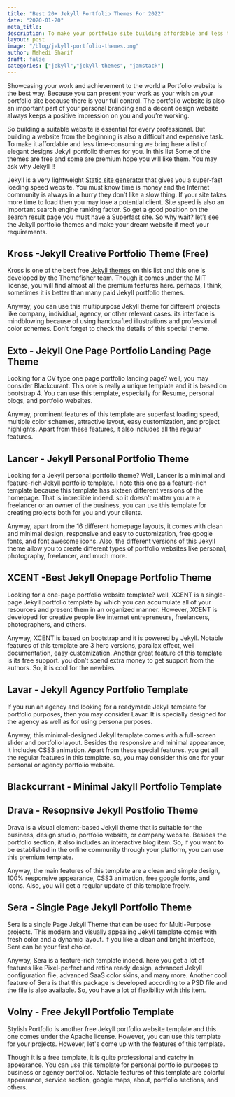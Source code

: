 ```yaml
---
title: "Best 20+ Jekyll Portfolio Themes For 2022"
date: "2020-01-20"
meta_title:
description: To make your portfolio site building affordable and less time consuming we bring here a list of elegant designs Jekyll portfolio themes for you.
layout: post
image: "/blog/jekyll-portfolio-themes.png"
author: Mehedi Sharif
draft: false
categories: ["jekyll","jekyll-themes", "jamstack"]
---
```


Showcasing your work and achievement to the world a Portfolio website is the best way. Because you can present your work as your wish on your portfolio site because there is your full control. The portfolio website is also an important part of your personal branding and a decent design website always keeps a positive impression on you and you’re working.

So building a suitable website is essential for every professional. But building a website from the beginning is also a difficult and expensive task. To make it affordable and less time-consuming we bring here a list of elegant designs Jekyll portfolio themes for you. In this list Some of the themes are free and some are premium hope you will like them. You may ask why Jekyll !!

Jekyll is a very lightweight <A href="https://jekyllrb.com/">Static site generator</A> that gives you a super-fast loading speed website. You must know time is money and the Internet community is always in a hurry they don’t like a slow thing. If your site takes more time to load then you may lose a potential client. Site speed is also an important search engine ranking factor. So get a good position on the search result page you must have a Superfast site. So why wait? let’s see the Jekyll portfolio themes and make your dream website if meet your requirements.

## Kross -Jekyll Creative Portfolio Theme (Free)

<Mockup src="/blog/kross.png" alt="kross best free Jekyll portfolio theme" />

Kross is one of the best free <A href="/best-jekyll-themes/">Jekyll themes</A> on this list and this one is developed by the Themefisher team. Though it comes under the MIT license, you will find almost all the premium features here. perhaps, I think, sometimes it is better than many paid Jekyll portfolio themes.

Anyway, you can use this multipurpose Jekyll theme for different projects like company, individual, agency, or other relevant cases. its interface is mindblowing because of using handcrafted illustrations and professional color schemes. Don’t forget to check the details of this special theme.

<Download href="https://github.com/themefisher/kross-jekyll"/>
<Demo href="https://demo.themefisher.com/kross/"/>

## Exto - Jekyll One Page Portfolio Landing Page Theme

<Mockup src="/blog/exto.png" alt="exto jekyll one page portfolio landing page themes" />

Looking for a CV type one page portfolio landing page? well, you may consider Blackcurant. This one is really a unique template and it is based on bootstrap 4. You can use this template, especially for Resume, personal blogs, and portfolio websites.

Anyway, prominent features of this template are superfast loading speed, multiple color schemes, attractive layout, easy customization, and project highlights. Apart from these features, it also includes all the regular features.

<Download href="https://github.com/stackbithq/stackbit-theme-exto/archive/master.zip"/>
<Demo href="https://themes.stackbit.com/demos/exto/"/>

## Lancer - Jekyll Personal Portfolio Theme

<Mockup src="/blog/lancer.png" alt="lancer jekyll personal portfolio theme" />

Looking for a Jekyll personal portfolio theme? Well, Lancer is a minimal and feature-rich Jekyll portfolio template. I note this one as a feature-rich template because this template has sixteen different versions of the homepage. That is incredible indeed. so it doesn’t matter you are a freelancer or an owner of the business, you can use this template for creating projects both for you and your clients.

Anyway, apart from the 16 different homepage layouts, it comes with clean and minimal design, responsive and easy to customization, free google fonts, and font awesome icons. Also, the different versions of this Jekyll theme allow you to create different types of portfolio websites like personal, photography, freelancer, and much more.

<Download href="https://1.envato.market/Z5Pxk"/>
<Demo href="https://1.envato.market/oDjXm"/>

## XCENT -Best Jekyll Onepage Portfolio Theme

<Mockup src="/blog/xcent.png" alt="xcenet best jekyll onepage portfolio theme" />

Looking for a one-page portfolio website template? well, XCENT is a single-page Jekyll portfolio template by which you can accumulate all of your resources and present them in an organized manner. However, XCENT is developed for creative people like internet entrepreneurs, freelancers, photographers, and others.

Anyway, XCENT is based on bootstrap and it is powered by Jekyll. Notable features of this template are 3 hero versions, parallax effect, well documentation, easy customization. Another great feature of this template is its free support. you don’t spend extra money to get support from the authors. So, it is cool for the newbies.

<Download href="https://1.envato.market/0okdJ"/>
<Demo href="https://1.envato.market/E15ZK"/>

## Lavar - Jekyll Agency Portfolio Template

<Mockup src="/blog/lavar.png" alt="lavar jekyll agency portfolio template" />

If you run an agency and looking for a readymade Jekyll template for portfolio purposes, then you may consider Lavar. It is specially designed for the agency as well as for using persona purposes.

Anyway, this minimal-designed Jekyll template comes with a full-screen slider and portfolio layout. Besides the responsive and minimal appearance, it includes CSS3 animation. Apart from these special features. you get all the regular features in this template. so, you may consider this one for your personal or agency portfolio website.

<Download href="https://1.envato.market/O06mn"/>
<Demo href="https://1.envato.market/2zGWQ"/>

## Blackcurrant - Minimal Jakyll Portfolio Template

<Mockup src="/blog/blackcurrant.png" alt="blackcurrant minimal jakyll portfolio template" />

<Download href="https://jekyll-themes.com/premium/backcurrant/"/>
<Demo href="https://blackcurrant.jekyll-themes.com/"/>

## Drava - Resopnsive Jekyll Postfolio Theme

<Mockup src="/blog/drava.png" alt="drava resopnsive jekyll postfolio theme" />

Drava is a visual element-based Jekyll theme that is suitable for the business, design studio, portfolio website, or company website. Besides the portfolio section, it also includes an interactive blog item. So, if you want to be established in the online community through your platform, you can use this premium template.

Anyway, the main features of this template are a clean and simple design, 100% responsive appearance, CSS3 animation, free google fonts, and icons. Also, you will get a regular update of this template freely.

<Download href="https://1.envato.market/QLR63"/>
<Demo href="https://1.envato.market/q9e2L"/>

## Sera - Single Page Jekyll Portfolio Theme

<Mockup src="/blog/sera.png" alt="sera single page jekyll portfolio themes" />

Sera is a single Page Jekyll Theme that can be used for Multi-Purpose projects. This modern and visually appealing Jekyll template comes with fresh color and a dynamic layout. if you like a clean and bright interface, Sera can be your first choice.

Anyway, Sera is a feature-rich template indeed. here you get a lot of features like Pixel-perfect and retina ready design, advanced Jekyll configuration file, advanced SaaS color skins, and many more. Another cool feature of Sera is that this package is developed according to a PSD file and the file is also available. So, you have a lot of flexibility with this item.

<Download href="https://1.envato.market/Wzq6Z"/>
<Demo href="https://1.envato.market/vkoZj"/>

## Volny - Free Jekyll Portfolio Template

<Mockup src="/blog/volny.png" alt="stylish portfolio free jekyll portfolio template" />

Stylish Portfolio is another free Jekyll portfolio website template and this one comes under the Apache license. However, you can use this template for your projects. However, let's come up with the features of this template.

Though it is a free template, it is quite professional and catchy in appearance. You can use this template for personal portfolio purposes to business or agency portfolios. Notable features of this template are colorful appearance, service section, google maps, about, portfolio sections, and others.

<Download href="https://github.com/volny/stylish-portfolio-jekyll/archive/master.zip"/>
<Demo href="https://volny.github.io/stylish-portfolio-jekyll/"/>

<Disclaimer />
